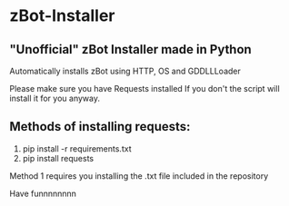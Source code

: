 # zBot-Installer
## "Unofficial" zBot Installer made in Python

Automatically installs zBot using HTTP, OS and GDDLLLoader

Please make sure you have Requests installed
If you don't the script will install it for you anyway.

## Methods of installing requests:
1. pip install -r requirements.txt
2. pip install requests

Method 1 requires you installing the .txt file included in the repository

Have funnnnnnnn
